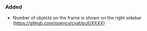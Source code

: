 ### Added

- Number of objects on the frame is shown on the right sidebar
  (<https://github.com/opencv/cvat/pull/XXXX>)

